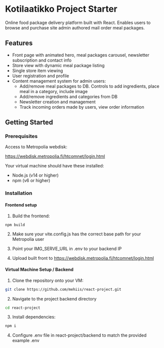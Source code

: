 # Kotilaatikko Project Starter

Online food package delivery platform built with React. Enables users to browse and purchase site admin authored mail order meal packages.

## Features

- Front page with animated hero, meal packages carousel, newsletter subscription and contact info
- Store view with dynamic meal package listing
- Single store item viewing
- User registration and profile
- Content management system for admin users:
  - Add/remove meal packages to DB. Controls to add ingredients, place meal in a category, include image
  - Add/remove ingredients and categories from DB
  - Newsletter creation and management
  - Track incoming orders made by users, view order information

## Getting Started

### Prerequisites

Access to Metropolia webdisk:

https://webdisk.metropolia.fi/htcomnet/login.html

Your virtual machine should have these installed:

- Node.js (v14 or higher)
- npm (v6 or higher)

### Installation

#### Frontend setup

1. Build the frontend:

```bash
npm build
```

2. Make sure your vite.config.js has the correct base path for your Metropolia user

3. Point your IMG_SERVE_URL in .env to your backend IP

4. Upload built front to https://webdisk.metropolia.fi/htcomnet/login.html

#### Virtual Machine Setup / Backend

1. Clone the repository onto your VM:

```bash
git clone https://github.com/mehiis/react-project.git
```

2. Navigate to the project backend directory

```bash
cd react-project
```

3. Install dependencies:

```bash
npm i
```

4. Configure .env file in react-project/backend to match the provided example .env
